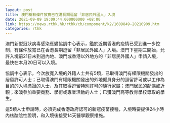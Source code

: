 ```yaml
---
layout: post
title: 澳門稱有條件放寬已在港長期逗留「非居民外國人」入境
date: 2021-09-09 19:09:44.000000000 +08:00
link: https://news.rthk.hk/rthk/ch/component/k2/1609849-20210909.htm
categories: rthk
---
```


澳門新型冠狀病毒感染應變協調中心表示，鑑於近期香港的疫情已受到進一步控制，有條件放寬已在香港長期逗留「非居民外國人」入境。澳門下星期三開始，允許入境前21日未到過內地、澳門或香港以外地方的「非居民外國人」申請入境，最快在本月20日可以入境。

協調中心表示，今次放寬入境的外籍人士共有5類，已取得澳門有權限機關發出的居留許可人士；已取得澳門有權限機關發出的外地僱員身分的逗留許可或以工作為目的的入境憑證的人士，及其取得逗留特別許可的隨行家屬；澳門居民的配偶或近親；來澳參加重要商務、學術或專業活動的人士；已獲澳門高等教育學校錄取的學生。

這5類人士申請時，必須完成香港政府認可的新冠疫苗接種，入境時要提供24小時內核酸陰性證明，和入境後接受14天醫學觀察措施。
